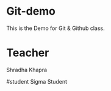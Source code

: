 # Git-demo
This is the Demo for Git &amp; Github class.

# Teacher 
Shradha Khapra

#student
Sigma Student

